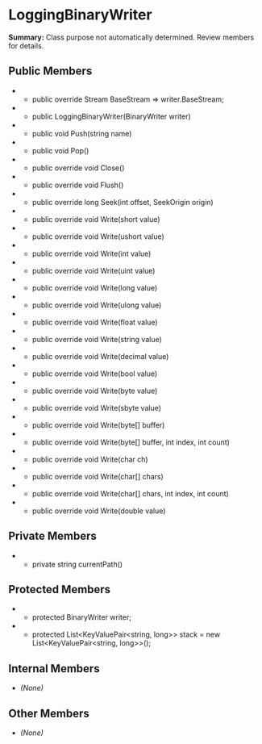 # LoggingBinaryWriter

**Summary:** Class purpose not automatically determined. Review members for details.

## Public Members
- - public override Stream BaseStream => writer.BaseStream;
- - public LoggingBinaryWriter(BinaryWriter writer)
- - public void Push(string name)
- - public void Pop()
- - public override void Close()
- - public override void Flush()
- - public override long Seek(int offset, SeekOrigin origin)
- - public override void Write(short value)
- - public override void Write(ushort value)
- - public override void Write(int value)
- - public override void Write(uint value)
- - public override void Write(long value)
- - public override void Write(ulong value)
- - public override void Write(float value)
- - public override void Write(string value)
- - public override void Write(decimal value)
- - public override void Write(bool value)
- - public override void Write(byte value)
- - public override void Write(sbyte value)
- - public override void Write(byte[] buffer)
- - public override void Write(byte[] buffer, int index, int count)
- - public override void Write(char ch)
- - public override void Write(char[] chars)
- - public override void Write(char[] chars, int index, int count)
- - public override void Write(double value)

## Private Members
- - private string currentPath()

## Protected Members
- - protected BinaryWriter writer;
- - protected List<KeyValuePair<string, long>> stack = new List<KeyValuePair<string, long>>();

## Internal Members
- *(None)*

## Other Members
- *(None)*
